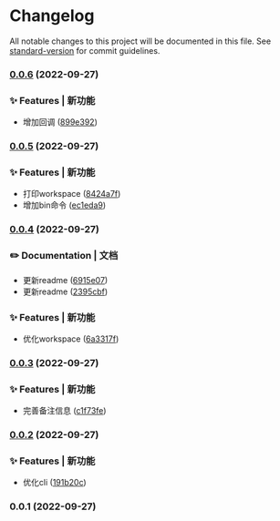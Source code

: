 # Changelog

All notable changes to this project will be documented in this file. See [standard-version](https://github.com/conventional-changelog/standard-version) for commit guidelines.

### [0.0.6](https://github.com/novlan1/light-mp-cli/compare/v0.0.5...v0.0.6) (2022-09-27)


### ✨ Features | 新功能

* 增加回调 ([899e392](https://github.com/novlan1/light-mp-cli/commit/899e3929fed20da09f6daea2d86e84fee0c767ea))

### [0.0.5](https://github.com/novlan1/light-mp-cli/compare/v0.0.4...v0.0.5) (2022-09-27)


### ✨ Features | 新功能

* 打印workspace ([8424a7f](https://github.com/novlan1/light-mp-cli/commit/8424a7f8145dadd1e393cbfc40593925fab47fcd))
* 增加bin命令 ([ec1eda9](https://github.com/novlan1/light-mp-cli/commit/ec1eda9ef4c74a01f39c84a22b3ddc83df273840))

### [0.0.4](https://github.com/novlan1/light-mp-cli/compare/v0.0.3...v0.0.4) (2022-09-27)


### ✏️ Documentation | 文档

* 更新readme ([6915e07](https://github.com/novlan1/light-mp-cli/commit/6915e07e2548ab1749662ca09a972463ea64b64b))
* 更新readme ([2395cbf](https://github.com/novlan1/light-mp-cli/commit/2395cbfba57f6f7125b57d182bb085e5e6344f02))


### ✨ Features | 新功能

* 优化workspace ([6a3317f](https://github.com/novlan1/light-mp-cli/commit/6a3317f1fa423deb299a54f0b6f3115d90ea2094))

### [0.0.3](https://github.com/novlan1/light-mp-cli/compare/v0.0.2...v0.0.3) (2022-09-27)


### ✨ Features | 新功能

* 完善备注信息 ([c1f73fe](https://github.com/novlan1/light-mp-cli/commit/c1f73fe2e005c0f6ce642406b8e46250d3b3e17d))

### [0.0.2](https://github.com/novlan1/light-mp-cli/compare/v0.0.1...v0.0.2) (2022-09-27)


### ✨ Features | 新功能

* 优化cli ([191b20c](https://github.com/novlan1/light-mp-cli/commit/191b20c9f5f50848f23763a9cab6359b5efd4952))

### 0.0.1 (2022-09-27)
